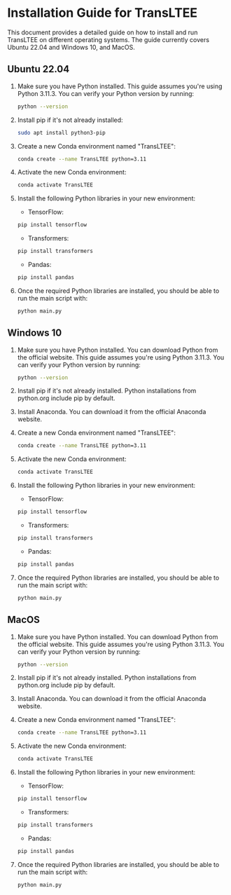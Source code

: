 # Installation Guide for TransLTEE

This document provides a detailed guide on how to install and run TransLTEE on different operating systems. The guide currently covers Ubuntu 22.04 and Windows 10, and MacOS.

## Ubuntu 22.04

1. Make sure you have Python installed. This guide assumes you're using Python 3.11.3. You can verify your Python version by running:

    ```bash
    python --version
    ```

2. Install pip if it's not already installed:

    ```bash
    sudo apt install python3-pip
    ```

3. Create a new Conda environment named "TransLTEE":

    ```bash
    conda create --name TransLTEE python=3.11
    ```

4. Activate the new Conda environment:

    ```bash
    conda activate TransLTEE
    ```

5. Install the following Python libraries in your new environment:

    - TensorFlow:
    
    ```bash
    pip install tensorflow
    ```

    - Transformers:

    ```bash
    pip install transformers
    ```

    - Pandas:

    ```bash
    pip install pandas
    ```

6. Once the required Python libraries are installed, you should be able to run the main script with:

    ```bash
    python main.py
    ```

## Windows 10

1. Make sure you have Python installed. You can download Python from the official website. This guide assumes you're using Python 3.11.3. You can verify your Python version by running:

    ```bash
    python --version
    ```

2. Install pip if it's not already installed. Python installations from python.org include pip by default.

3. Install Anaconda. You can download it from the official Anaconda website.

4. Create a new Conda environment named "TransLTEE":

    ```bash
    conda create --name TransLTEE python=3.11
    ```

5. Activate the new Conda environment:

    ```bash
    conda activate TransLTEE
    ```

6. Install the following Python libraries in your new environment:

    - TensorFlow:
    
    ```bash
    pip install tensorflow
    ```

    - Transformers:

    ```bash
    pip install transformers
    ```

    - Pandas:

    ```bash
    pip install pandas
    ```

7. Once the required Python libraries are installed, you should be able to run the main script with:

    ```bash
    python main.py
    ```

## MacOS

1. Make sure you have Python installed. You can download Python from the official website. This guide assumes you're using Python 3.11.3. You can verify your Python version by running:

    ```bash
    python --version
    ```

2. Install pip if it's not already installed. Python installations from python.org include pip by default.

3. Install Anaconda. You can download it from the official Anaconda website.

4. Create a new Conda environment named "TransLTEE":

    ```bash
    conda create --name TransLTEE python=3.11
    ```

5. Activate the new Conda environment:

    ```bash
    conda activate TransLTEE
    ```

6. Install the following Python libraries in your new environment:

    - TensorFlow:
    
    ```bash
    pip install tensorflow
    ```

    - Transformers:

    ```bash
    pip install transformers
    ```

    - Pandas:

    ```bash
    pip install pandas
    ```

7. Once the required Python libraries are installed, you should be able to run the main script with:

    ```bash
    python main.py
    ```




